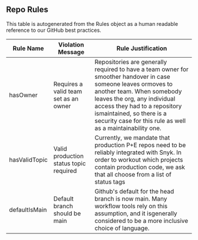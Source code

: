 
## Repo Rules

This table is autogenerated from the Rules object as a human readable reference to our GitHub best practices.

| Rule Name | Violation Message | Rule Justification |
|---|---|---|
| hasOwner | Requires a valid team set as an owner | Repositories are generally required to have a team owner for smoother handover in case someone leaves ormoves to another team. When somebody leaves the org, any individual access they had to a repository ismaintained, so there is a security case for this rule as well as a maintainability one. |
| hasValidTopic | Valid production status topic required | Currently, we mandate that production P+E repos need to be reliably integrated with Snyk. In order to workout which projects contain production code, we ask that all choose from a list of status tags |
| defaultIsMain | Default branch should be main | Github's default for the head branch is now main. Many workflow tools rely on this assumption, and it isgenerally considered to be a more inclusive choice of language. |
